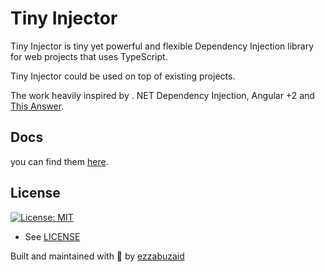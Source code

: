 # Tiny Injector

Tiny Injector is tiny yet powerful and flexible Dependency Injection library for web projects that uses TypeScript.

Tiny Injector could be used on top of existing projects.
 
The work heavily inspired by . NET Dependency Injection, Angular +2 and [This Answer](https://stackoverflow.com/a/48187842/10415423).

## Docs

you can find them [here](https://docs.page/ezzabuzaid/tiny-injector).

## License

[![License: MIT](https://img.shields.io/badge/License-MIT-green.svg)](https://opensource.org/licenses/MIT)

* See [LICENSE](/LICENSE)

Built and maintained with 💛 by [ezzabuzaid](https://github.com/ezzabuzaid)
